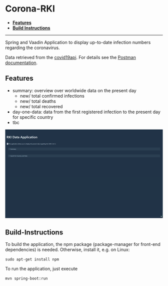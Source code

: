 # Corona-RKI
- [**Features**](#features)
- [**Build Instructions**](#build-instructions)

---

Spring and Vaadin Application to display up-to-date infection numbers regarding the coronavirus.

Data retrieved from the [covid19api][1]. For details see the [Postman documentation][2].

## Features
- summary: overview over worldwide data on the present day
    - new/ total confirmed infections
    - new/ total deaths
    - new/ total recovered
- day-one-data: data from the first registered infection to the present day for specific country
- tbc

![Dashboard](src/main/resources/img/dashboard.PNG)


## Build-Instructions
To build the application, the npm package (package-manager for front-end dependencies) is needed. Otherwise, install it, e.g. on Linux:

```
sudo apt-get install npm
```

To run the application, just execute

```
mvn spring-boot:run
```

[1]: https://api.covid19api.com/
[2]: https://documenter.getpostman.com/view/10808728/SzS8rjbc
